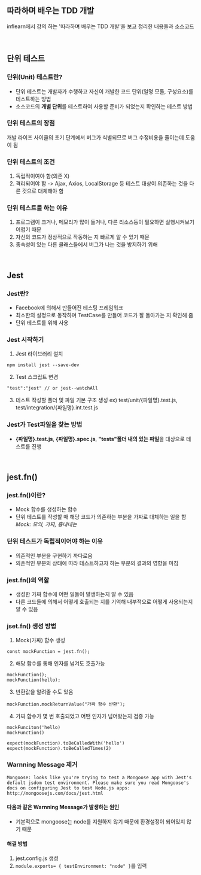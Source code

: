 ## 따라하며 배우는 TDD 개발

inflearn에서 강의 하는 '따라하며 배우는 TDD 개발'을 보고 정리한 내용들과 소스코드

<br/>

## 단위 테스트

### 단위(Unit) 테스트란?

- 단위 테스트는 개발자가 수행하고 자신이 개발한 코드 단위(일명 모둘, 구성요소)를 테스트하는 방법
- 소스코드의 **개별 단위**를 테스트하여 사용할 준비가 되었는지 확인하는 테스트 방법

### 단위 테스트의 장점

개발 라이프 사이클의 초기 단계에서 버그가 식별되므로 버그 수정비용을 줄이는데 도움이 됨

### 단위 테스트의 조건

1. 독립적이여야 함(의존 X)
2. 격리되어야 함 -> Ajax, Axios, LocalStorage 등 테스트 대상이 의존하는 것을 다른 것으로 대체해야 함

### 단위 테스트를 하는 이유

1. 프로그램이 크거나, 메모리가 많이 들거나, 다른 리소스등이 필요하면 실행시켜보기 어렵기 때문
2. 자신의 코드가 정상적으로 작동하는 지 빠르게 알 수 있기 때문
3. 종속성이 있는 다른 클래스들에서 버그가 나는 것을 방지하기 위해

<br/>

## Jest

### Jest란?

- Facebook에 의해서 만들어진 테스팅 프레임워크
- 최소한의 설정으로 동작하며 TestCase를 만들어 코드가 잘 돌아가는 지 확인해 줌
- 단위 테스트를 위해 사용

### Jest 시작하기

1. Jest 라이브러리 설치

```
npm install jest --save-dev
```

2. Test 스크립트 변경

```
"test":"jest" // or jest--watchAll
```

3. 테스트 작성할 폴더 및 파일 기본 구조 생성
   ex) test/unit/{파일명}.test.js, test/integration/{파일명}.int.test.js

### Jest가 Test파일을 찾는 방법

- **{파일명}.test.js**, **{파일명}.spec.js**, **"tests"폴더 내의 있는 파일**을 대상으로 테스트를 진행

<br/>

## jest.fn()

### jest.fn()이란?

- Mock 함수를 생성하는 함수
- 단위 테스트를 작성할 때 해당 코드가 의존하는 부분을 가짜로 대체하는 일을 함
  _Mock: 모의, 가짜, 흉내내는_

### 단위 테스트가 독립적이어야 하는 이유

- 의존적인 부분을 구현하기 까다로움
- 의존적인 부분의 상태에 따라 테스트하고자 하는 부분의 결과의 영향을 미침

### jest.fn()의 역할

- 생성한 가짜 함수에 어떤 일들이 발생하는지 알 수 있음
- 다른 코드들에 의해서 어떻게 호출되는 지를 기억해 내부적으로 어떻게 사용되는지 알 수 있음

### jset.fn() 생성 방법

1. Mock(가짜) 함수 생성

```
const mockFunction = jest.fn();
```

2. 해당 함수를 통해 인자를 넘겨도 호출가능

```
mockFunction();
mockFunction(hello);
```

3. 반환값을 알려줄 수도 있음

```
mockFunction.mockReturnValue("가짜 함수 반환");
```

4. 가짜 함수가 몇 번 호출되었고 어떤 인자가 넘어왔는지 검증 가능

```
mockFunciton('hello)
mockFunction()

expect(mockFunction).toBeCalledWith('hello')
expect(mockFunction).toBeCalledTimes(2)
```

### Warnning Message 제거

```
Mongoose: looks like you're trying to test a Mongoose app with Jest's default jsdom test environment. Please make sure you read Mongoose's docs on configuring Jest to test Node.js apps: http://mongoosejs.com/docs/jest.html
```

#### 다음과 같은 Warnning Message가 발생하는 원인

  - 기본적으로 mongoose는 node를 지원하지 않기 때문에 환경설정이 되어있지 않기 때문

#### 해결 방법 
1. jest.config.js 생성 
2. ` module.exports= { testEnvironment: "node" } `를 입력
